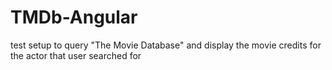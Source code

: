 TMDb-Angular
============

test setup to query "The Movie Database" and display the movie credits for the actor that user searched for
